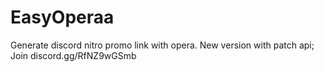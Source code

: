 # EasyOperaa
Generate discord nitro promo link with opera. New version with patch api; Join discord.gg/RfNZ9wGSmb
